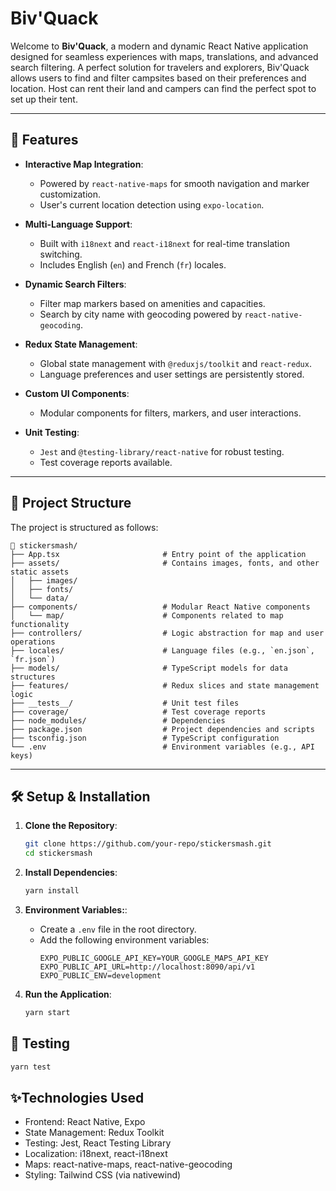 # Biv'Quack

Welcome to **Biv'Quack**, a modern and dynamic React Native application designed for seamless experiences with maps, translations, and advanced search filtering.
A perfect solution for travelers and explorers, Biv'Quack allows users to find and filter campsites based on their preferences and location.
Host can rent their land and campers can find the perfect spot to set up their tent.

---

## 🚀 Features

- **Interactive Map Integration**:
    - Powered by `react-native-maps` for smooth navigation and marker customization.
    - User's current location detection using `expo-location`.

- **Multi-Language Support**:
    - Built with `i18next` and `react-i18next` for real-time translation switching.
    - Includes English (`en`) and French (`fr`) locales.

- **Dynamic Search Filters**:
    - Filter map markers based on amenities and capacities.
    - Search by city name with geocoding powered by `react-native-geocoding`.

- **Redux State Management**:
    - Global state management with `@reduxjs/toolkit` and `react-redux`.
    - Language preferences and user settings are persistently stored.

- **Custom UI Components**:
    - Modular components for filters, markers, and user interactions.

- **Unit Testing**:
    - `Jest` and `@testing-library/react-native` for robust testing.
    - Test coverage reports available.

---

## 📁 Project Structure

The project is structured as follows:
```
📁 stickersmash/
├── App.tsx                       # Entry point of the application
├── assets/                       # Contains images, fonts, and other static assets
│   ├── images/
│   ├── fonts/
│   └── data/
├── components/                   # Modular React Native components
│   └── map/                      # Components related to map functionality
├── controllers/                  # Logic abstraction for map and user operations
├── locales/                      # Language files (e.g., `en.json`, `fr.json`)
├── models/                       # TypeScript models for data structures
├── features/                     # Redux slices and state management logic
├── __tests__/                    # Unit test files
├── coverage/                     # Test coverage reports
├── node_modules/                 # Dependencies
├── package.json                  # Project dependencies and scripts
├── tsconfig.json                 # TypeScript configuration
└── .env                          # Environment variables (e.g., API keys)
   ```
---
## 🛠️ Setup & Installation

1. **Clone the Repository**:
   ```bash
   git clone https://github.com/your-repo/stickersmash.git
   cd stickersmash
    ```
2. **Install Dependencies**:
    ```bash
    yarn install
     ```
3. **Environment Variables:**:
    - Create a `.env` file in the root directory.
    - Add the following environment variables:
        ```env
        EXPO_PUBLIC_GOOGLE_API_KEY=YOUR_GOOGLE_MAPS_API_KEY
        EXPO_PUBLIC_API_URL=http://localhost:8090/api/v1
        EXPO_PUBLIC_ENV=development

        ```
      
4. **Run the Application**:
   ```bash
   yarn start
   ```
   
## 🧪 Testing

```bash    
yarn test 
```

## ✨Technologies Used
	
-	Frontend: React Native, Expo
-	State Management: Redux Toolkit
-	Testing: Jest, React Testing Library
-	Localization: i18next, react-i18next
-	Maps: react-native-maps, react-native-geocoding
-	Styling: Tailwind CSS (via nativewind)

